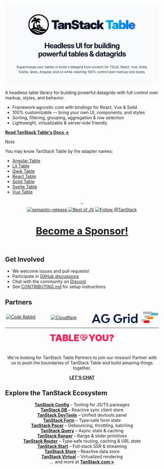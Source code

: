<div align="center">
  <img src="./media/header_table.png" >
</div>

A headless table library for building powerful datagrids with full control over markup, styles, and behavior.

- Framework‑agnostic core with bindings for React, Vue & Solid
- 100% customizable — bring your own UI, components, and styles
- Sorting, filtering, grouping, aggregation & row selection
- Lightweight, virtualizable & server‑side friendly

<a href="https://tanstack.com/table" style="font-weight: bold">Read TanStack Table's Docs →</a>
<br />

> [!NOTE]
> You may know TanStack Table by the adapter names:
> - [Angular Table](https://tanstack.com/table/v8/docs/framework/angular/angular-table)
> - [Lit Table](https://tanstack.com/table/v8/docs/framework/lit/lit-table)
> - [Qwik Table](https://tanstack.com/table/v8/docs/framework/qwik/qwik-table)
> - [React Table](https://tanstack.com/table/v8/docs/framework/react/react-table)
> - [Solid Table](https://tanstack.com/table/v8/docs/framework/solid/solid-table)
> - [Svelte Table](https://tanstack.com/table/v8/docs/framework/svelte/svelte-table)
> - [Vue Table](https://tanstack.com/table/v8/docs/framework/vue/vue-table)

<div align="center" style="display: flex; gap: 10px; flex-direction: column; justify-content: center;">
<div align="center">
<a href="https://npmjs.com/package/@tanstack/react-table" target="\_parent">
  <img alt="" src="https://img.shields.io/npm/dm/@tanstack/react-table.svg" />
</a>
<a href="https://github.com/tanstack/table" target="\_parent">
  <img alt="" src="https://img.shields.io/github/stars/tanstack/react-table.svg?style=social&label=Star" />
</a>
<a href="https://bundlephobia.com/result?p=@tanstack/react-table@latest" target="\_parent">
  <img alt="" src="https://badgen.net/bundlephobia/minzip/@tanstack/react-table@latest" />
</a>
</div>

<div align="center">
<a href="#badge">
  <img alt="semantic-release" src="https://img.shields.io/badge/%20%20%F0%9F%93%A6%F0%9F%9A%80-semantic--release-e10079.svg">
</a>
<a href="https://bestofjs.org/projects/tanstack-table"><img alt="Best of JS" src="https://img.shields.io/endpoint?url=https://bestofjs-serverless.now.sh/api/project-badge?fullName=TanStack%2Ftable%26since=daily" /></a>
  <a href="https://twitter.com/tan_stack"><img src="https://img.shields.io/twitter/follow/tan_stack.svg?style=social" alt="Follow @TanStack"/></a>
</div>


<div align="center" style="font-size: 2rem; font-weight: bolder;">

[Become a Sponsor!](https://github.com/sponsors/tannerlinsley/)
</div>
</div>

## Get Involved

- We welcome issues and pull requests!
- Participate in [GitHub discussions](https://github.com/TanStack/table/discussions)
- Chat with the community on [Discord](https://discord.com/invite/WrRKjPJ)
- See [CONTRIBUTING.md](./CONTRIBUTING.md) for setup instructions

## Partners

<div style="display: flex; flex-wrap: wrap; gap: 50px; justify-content: center; align-items: center;">

  <a href="https://ag-grid.com/react-data-grid/?utm_source=reacttable&utm_campaign=githubreacttable" style="display: flex; align-items: center; border: none; margin-bottom: -20px;">
    <img src="https://tanstack.com/assets/coderabbit-light-DVMJ2jHi.svg" height="40" alt="Code Rabbit"/>
  </a>
    <a href="https://www.cloudflare.com?utm_source=tanstack">
     <img src="https://tanstack.com/assets/cloudflare-black-CPufaW0B.svg" height="60" alt="Cloudflare"/>
  </a>
  <a href="https://www.coderabbit.ai/?via=tanstack&dub_id=aCcEEdAOqqutX6OS" style="display: flex; align-items: center; border: none;">
    <img src="https://raw.githubusercontent.com/tannerlinsley/files/master/partners/ag-grid.svg" height="40" alt="AG Grid"/>
  </a>
</div>

<hr  />

<div align="center">
  <div style="display: flex; flex-direction: column; max-width: 500px; align-items: center;">
    <span style="display: flex; align-items: center; padding-bottom: 24px; font-size: 30px; color: #ff2056; font-weight: 900; text-transform: uppercase;">
      Table
      <svg stroke="currentColor" fill="none" stroke-width="2" viewBox="0 0 24 24" stroke-linecap="round" stroke-linejoin="round" height="1em" width="1em" xmlns="http://www.w3.org/2000/svg"><path d="M19.5 12.572l-7.5 7.428l-7.5 -7.428a5 5 0 1 1 7.5 -6.566a5 5 0 1 1 7.5 6.572"></path><path d="M12 6l-3.293 3.293a1 1 0 0 0 0 1.414l.543 .543c.69 .69 1.81 .69 2.5 0l1 -1a3.182 3.182 0 0 1 4.5 0l2.25 2.25"></path><path d="M12.5 15.5l2 2"></path><path d="M15 13l2 2"></path></svg>
      You?
    </span>
    <p>
      We're looking for TanStack Table Partners to join our mission! Partner with us to push the boundaries of TanStack Table and build amazing things together.
    </p>
    <a href="mailto:partners@tanstack.com?subject=TanStack TanStack Table Partnership" style="text-transform: uppercase; font-weight: bold;">Let's chat</a>
  </div>
</div>


## Explore the TanStack Ecosystem

<div align="center">
  <a href="https://github.com/tanstack/config" style="font-weight: bold;">TanStack Config</a> – Tooling for JS/TS packages <br/>
  <a href="https://github.com/tanstack/db" style="font-weight: bold;">TanStack DB</a> – Reactive sync client store <br/>
  <a href="https://github.com/tanstack/devtools" style="font-weight: bold;">TanStack DevTools</a> – Unified devtools panel <br/>
  <a href="https://github.com/tanstack/form" style="font-weight: bold;">TanStack Form</a> – Type‑safe form state <br/>
  <a href="https://github.com/tanstack/pacer" style="font-weight: bold;">TanStack Pacer</a> – Debouncing, throttling, batching <br/>
  <a href="https://github.com/tanstack/query" style="font-weight: bold;">TanStack Query</a> – Async state & caching <br/>
  <a href="https://github.com/tanstack/ranger" style="font-weight: bold;">TanStack Ranger</a> – Range & slider primitives <br/>
  <a href="https://github.com/tanstack/router" style="font-weight: bold;">TanStack Router</a> –  Type‑safe routing, caching & URL state<br/>
  <a href="https://github.com/tanstack/router" style="font-weight: bold;">TanStack Start</a> –  Full‑stack SSR & streaming<br/>
  <a href="https://github.com/tanstack/store" style="font-weight: bold;">TanStack Store</a> – Reactive data store <br/>
  <a href="https://github.com/tanstack/virtual" style="font-weight: bold;">TanStack Virtual</a> – Virtualized rendering <br/>
  … and more at <a href="https://tanstack.com" style="font-weight: bold;">TanStack.com »</a>
</div>

<!-- USE THE FORCE LUKE -->
